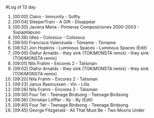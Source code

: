 #Log of 13 day

1. [00:00] Clairo - Immunity - Softly
1. [00:04] SleeperTrain - A Gift - Disappear
1. [00:30] Javiera Mena - Primeras Composiciones 2000-2003 - Supapilapuso
1. [00:38] Idles - Colossus - Colossus
1. [08:50] Francisca Valenzuela - Tómame - Tómame
1. [08:52] Jon Hopkins - Luminous Spaces - Luminous Spaces (Edit)
1. [09:00] Ólafur Arnalds - they sink (TOKiMONSTA remix) - they sink (TOKiMONSTA remix)
1. [09:01] Nils Frahm - Encores 2 - Talisman
1. [09:02] Ólafur Arnalds - they sink (TOKiMONSTA remix) - they sink (TOKiMONSTA remix)
1. [09:20] Nils Frahm - Encores 2 - Talisman
1. [09:23] Janus Rasmussen - Vín - Lilla
1. [09:28] Nils Frahm - Encores 2 - Talisman
1. [09:30] Four Tet - Teenage Birdsong - Teenage Birdsong
1. [09:36] Christian Löffler - Ry - Ry (Edit)
1. [09:40] Four Tet - Teenage Birdsong - Teenage Birdsong
1. [09:45] George Fitzgerald - All That Must Be - Two Moons Under
